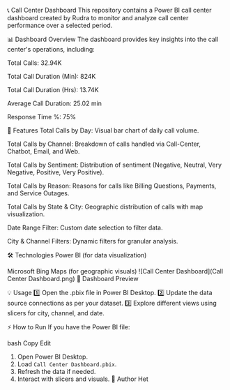 📞 Call Center Dashboard
This repository contains a Power BI call center dashboard created by Rudra to monitor and analyze call center performance over a selected period.

📊 Dashboard Overview
The dashboard provides key insights into the call center's operations, including:

Total Calls: 32.94K

Total Call Duration (Min): 824K

Total Call Duration (Hrs): 13.74K

Average Call Duration: 25.02 min

Response Time %: 75%

🚀 Features
Total Calls by Day: Visual bar chart of daily call volume.

Total Calls by Channel: Breakdown of calls handled via Call-Center, Chatbot, Email, and Web.

Total Calls by Sentiment: Distribution of sentiment (Negative, Neutral, Very Negative, Positive, Very Positive).

Total Calls by Reason: Reasons for calls like Billing Questions, Payments, and Service Outages.

Total Calls by State & City: Geographic distribution of calls with map visualization.

Date Range Filter: Custom date selection to filter data.

City & Channel Filters: Dynamic filters for granular analysis.

🛠 Technologies
Power BI (for data visualization)

Microsoft Bing Maps (for geographic visuals)
![Call Center Dashboard](Call Center Dashboard.png)
📸 Dashboard Preview

💡 Usage
1️⃣ Open the .pbix file in Power BI Desktop.
2️⃣ Update the data source connections as per your dataset.
3️⃣ Explore different views using slicers for city, channel, and date.

⚡ How to Run
If you have the Power BI file:

bash
Copy
Edit
1. Open Power BI Desktop.
2. Load `Call Center Dashboard.pbix`.
3. Refresh the data if needed.
4. Interact with slicers and visuals.
📌 Author
Het
